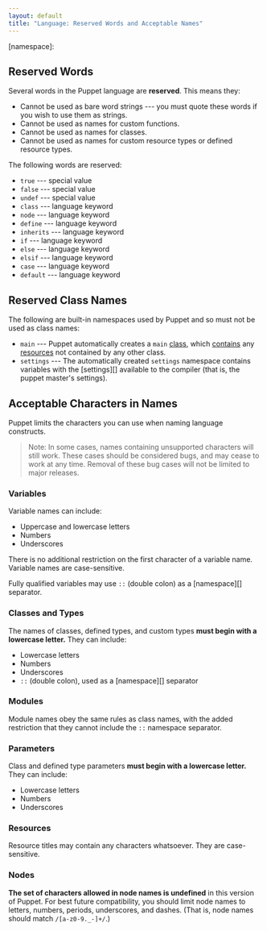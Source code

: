 ```yaml
---
layout: default
title: "Language: Reserved Words and Acceptable Names"
---
```


<!-- TODO -->
[contains]: ./lang_containment.html
[resources]: ./lang_resources.html
[class]: 
[settings]: 
[namespace]: 

Reserved Words
-----

Several words in the Puppet language are **reserved**. This means they: 

* Cannot be used as bare word strings --- you must quote these words if you wish to use them as strings.
* Cannot be used as names for custom functions.
* Cannot be used as names for classes.
* Cannot be used as names for custom resource types or defined resource types.

The following words are reserved: 

* `true` --- special value
* `false` --- special value
* `undef` --- special value
* `class` --- language keyword
* `node` --- language keyword
* `define` --- language keyword
* `inherits` --- language keyword
* `if` --- language keyword
* `else` --- language keyword
* `elsif` --- language keyword
* `case` --- language keyword
* `default` --- language keyword

Reserved Class Names
-----

The following are built-in namespaces used by Puppet and so must not be used as class names:

* `main` --- Puppet automatically creates a `main` [class][], which [contains][] any [resources][] not contained by any other class.
* `settings` --- The automatically created `settings` namespace contains variables with the [settings][] available to the compiler (that is, the puppet master's settings). 

Acceptable Characters in Names
-----

Puppet limits the characters you can use when naming language constructs.

> Note: In some cases, names containing unsupported characters will still work. These cases should be considered bugs, and may cease to work at any time. Removal of these bug cases will not be limited to major releases.

### Variables

Variable names can include:

* Uppercase and lowercase letters
* Numbers
* Underscores

There is no additional restriction on the first character of a variable name. Variable names are case-sensitive.

Fully qualified variables may use `::` (double colon) as a [namespace][] separator.

### Classes and Types

The names of classes, defined types, and custom types **must begin with a lowercase letter.** They can include:

* Lowercase letters
* Numbers
* Underscores
* `::` (double colon), used as a [namespace][] separator

### Modules

Module names obey the same rules as class names, with the added restriction that they cannot include the `::` namespace separator.

### Parameters

Class and defined type parameters **must begin with a lowercase letter.** They can include:

* Lowercase letters
* Numbers
* Underscores

### Resources

Resource titles may contain any characters whatsoever. They are case-sensitive.

### Nodes

**The set of characters allowed in node names is undefined** in this version of Puppet. For best future compatibility, you should limit node names to letters, numbers, periods, underscores, and dashes. (That is, node names should match `/[a-z0-9._-]+/`.)
